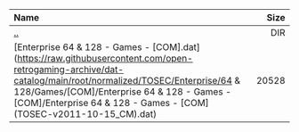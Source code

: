 |Name|Size|
|:---|---:|
|[..](../index.html)|DIR|
|[Enterprise 64 & 128 - Games - [COM].dat](https://raw.githubusercontent.com/open-retrogaming-archive/dat-catalog/main/root/normalized/TOSEC/Enterprise/64 & 128/Games/[COM]/Enterprise 64 & 128 - Games - [COM]/Enterprise 64 & 128 - Games - [COM] (TOSEC-v2011-10-15_CM).dat)|20528|
